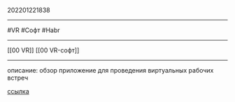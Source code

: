 202201221838
***
#VR #Софт #Habr 
***
[[00 VR]] [[00 VR-софт]]
***
описание: обзор приложение для проведения виртуальных рабочих встреч

[ссылка](https://habr.com/ru/post/645915/)